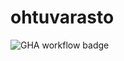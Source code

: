 # ohtuvarasto

![GHA workflow badge](https://github.com/EetuHuttula/ohtuvarasto/workflows/CI/badge.svg)
